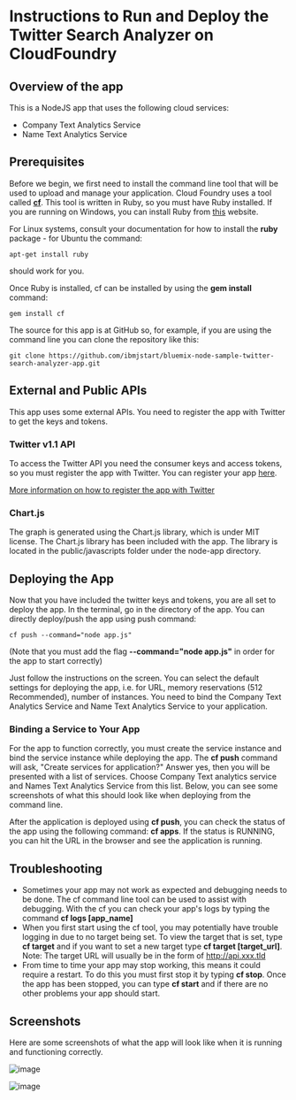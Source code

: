 # Instructions to Run and Deploy the Twitter Search Analyzer on CloudFoundry #

## Overview of the app ##

This is a NodeJS app that uses the following cloud services:
-   Company Text Analytics Service
-   Name Text Analytics Service

## Prerequisites ##
Before we begin, we first need to install the command line tool that will be used to upload and manage your application. Cloud Foundry uses a tool called [**cf**](https://github.com/cloudfoundry/cf). This tool is written in Ruby, so you must have Ruby installed. If you are running on Windows, you can install Ruby from [this](http://rubyinstaller.org/downloads/) website. 

For Linux systems, consult your documentation for how to install the **ruby** package - for Ubuntu the command:

	apt-get install ruby 

should work for you.

Once Ruby is installed, cf can be installed by using the **gem install** command:
        
	gem install cf

The source for this app is at GitHub so, for example, if you are using the command line you can clone the repository like this:

	git clone https://github.com/ibmjstart/bluemix-node-sample-twitter-search-analyzer-app.git

## External and Public APIs ##

This app uses some external APIs. You need to register the app with Twitter to get the keys and tokens.

### Twitter v1.1 API ###

To access the Twitter API you need the consumer keys and access tokens, so you must register the app with Twitter. You can register your app [here](https://dev.twitter.com/).

[More information on how to register the app with Twitter](registerTwitter.md)

### Chart.js ###

The graph is generated using the Chart.js library, which is under MIT license. The Chart.js library has been included with the app. The library is located in the public/javascripts folder under the node-app directory. 

## Deploying the App ##

Now that you have included the twitter keys and tokens, you are all set to deploy the app. In the terminal, go in the directory of the app. You can directly deploy/push the app using push command:

	cf push --command="node app.js"

(Note that you must add the flag **--command="node app.js"** in order for the app to start correctly)

Just follow the instructions on the screen. You can select the default settings for deploying the app, i.e. for URL, memory reservations (512 Recommended), number of instances. You need to bind the Company Text Analytics Service and Name Text Analytics Service to your application. 

### Binding a Service to Your App ###

For the app to function correctly, you must create the service instance and bind the service instance while deploying the app. The **cf push** command will ask, "Create services for application?" Answer yes, then you will be presented with a list of services. Choose Company Text analytics service and Names Text Analytics Service from this list. Below, you can see some screenshots of what this should look like when deploying from the command line.


After the application is deployed using **cf push**, you can check the status of the app using the following command: **cf apps**. If the status is RUNNING, you can hit the URL in the browser and see the application is running.


## Troubleshooting ##
-   Sometimes your app may not work as expected and debugging needs to be done. The cf command line tool can be used to assist with debugging. With the cf you can check your app's logs by typing the command **cf logs [app_name]** 
-   When you first start using the cf tool, you may potentially have trouble logging in due to no target being set. To view the target that is set, type **cf target** and if you want to set a new target type **cf target [target_url]**. Note: The target URL will usually be in the form of http://api.xxx.tld
-   From time to time your app may stop working, this means it could require a restart. To do this you must first stop it by typing **cf stop**. Once the app has been stopped, you can type **cf start** and if there are no other problems your app should start. 


## Screenshots ##

Here are some screenshots of what the app will look like when it is running and functioning correctly. 

![image](images/workingApp1.png)
    
![image](images/workingApp2.png)


